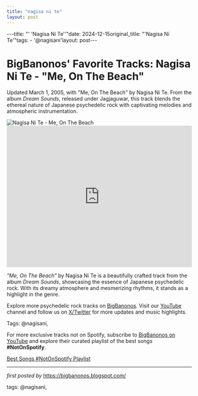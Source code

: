 ```yaml
---
title: "nagisa ni te"
layout: post
---
```

---title: "' 'Nagisa Ni Te''"date: 2024-12-15original_title: "'Nagisa Ni Te'"tags:  - '@nagisani'layout: post---<!-- Post Title --><h1 >BigBanonos' Favorite Tracks: Nagisa Ni Te - "Me, On The Beach"</h1> <!-- Introductory Text --><p >Updated March 1, 2005, with "Me, On The Beach" by Nagisa Ni Te. From the album <em>Dream Sounds</em>, released under Jagjaguwar, this track blends the ethereal nature of Japanese psychedelic rock with captivating melodies and atmospheric instrumentation.</p> <!-- Featured Image --><div > <img src="https://f4.bcbits.com/img/a3833583249_65" alt="Nagisa Ni Te - Me, On The Beach" /></div> <!-- YouTube Video Embed --><div > <iframe width="100%" height="385" src="https://www.youtube.com/embed/8qceqA7_sKA" title="Nagisa Ni Te - Me, On The Beach" frameborder="0" allow="accelerometer; autoplay; clipboard-write; encrypted-media; gyroscope; picture-in-picture; web-share" referrerpolicy="strict-origin-when-cross-origin" allowfullscreen></iframe></div> <!-- Song Information --><div > <p><em>"Me, On The Beach"</em> by Nagisa Ni Te is a beautifully crafted track from the album <em>Dream Sounds</em>, showcasing the essence of Japanese psychedelic rock. With its dreamy atmosphere and mesmerizing rhythms, it stands as a highlight in the genre.</p></div> <!-- Footer Links --><div > <p>Explore more psychedelic rock tracks on <a href="https://bigbanonos.blogspot.com/" target="_blank">BigBanonos</a>. Visit our <a href="https://www.youtube.com/@BigBanonos" target="_blank">YouTube</a> channel and follow us on <a href="https://x.com/bigbanonos" target="_blank">X/Twitter</a> for more updates and music highlights.</p></div> <!-- Tags --><p >Tags: @nagisani,</p><!--Subscribe and Playlist Links--><div>    <p>For more exclusive tracks not on Spotify, subscribe to <a href="https://www.youtube.com/@BigBanonos" target="_blank">BigBanonos on YouTube</a> and explore their curated playlist of the best songs <strong>#NotOnSpotify</strong>.</p>    <p><a href="https://www.youtube.com/playlist?list=PLtuNtuTatqI0kFahUCbtbfenC_ET5O_tr" target="_blank">Best Songs #NotOnSpotify Playlist<br /></a></p></div><hr /><p><em>first posted by</em> <a href="https://bigbanonos.blogspot.com/" rel="noopener" target="_new">https://bigbanonos.blogspot.com/</a></p><p>tags: @nagisani,</p>